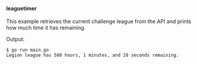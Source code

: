 #### leaguetimer

This example retrieves the current challenge league from the API and prints how
much time it has remaining.

Output:

```
$ go run main.go
Legion league has 580 hours, 1 minutes, and 28 seconds remaining.
```